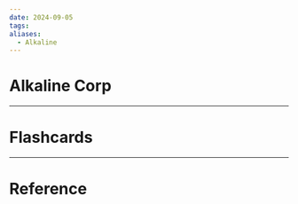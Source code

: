 ```yaml
---
date: 2024-09-05
tags: 
aliases:
  - Alkaline
---
```

# Alkaline Corp



---
# Flashcards



---
# Reference
